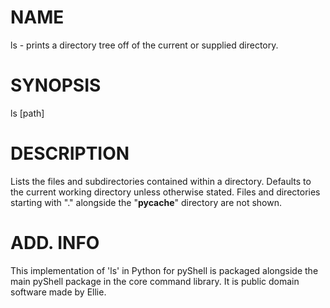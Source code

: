   # NAME
ls - prints a directory tree off of the current or supplied directory.

  # SYNOPSIS
ls [path]

  # DESCRIPTION
Lists the files and subdirectories contained within a directory. Defaults to the current working directory unless otherwise stated. Files and directories starting with "." alongside the "__pycache__" directory are not shown.

  # ADD. INFO
This implementation of 'ls' in Python for pyShell is packaged alongside the main pyShell package in the core command library. It is public domain software made by Ellie.